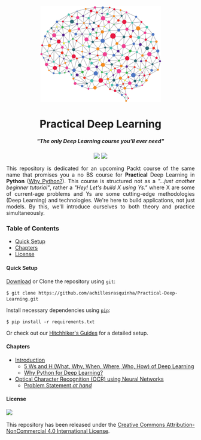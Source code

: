 <!-- Header -->
<div align="center">
    <img src=".github/logo-dl.png" height="256"/>
    <h1>Practical Deep Learning</h1>
    <h5>
        <em>
            "The only Deep Learning course you'll ever need"
        </em>
    </h5>
</div>
<!-- end Header -->

<!-- shields -->
<div align="center">
    <img
    src="https://img.shields.io/badge/Say%20Thanks-!-1EAEDB.svg">
    <img src="https://img.shields.io/badge/donate-%24-f44336.svg">
</div>
<!-- end shields -->

<p align="justify">
    This repository is dedicated for an upcoming Packt course of the same name that promises you a no BS course for <b>Practical</b> Deep Learning in <b>Python</b> (<a href="chapters/introduction.md#why-python-for-deep-learning">Why Python?</a>). This course is structured not as a <em>"...just another beginner tutorial"</em>, rather a <em>"Hey! Let's build X using Ys."</em> where X are some of current-age problems and Ys are some cutting-edge methodologies (Deep Learning) and technologies. We're here to build applications, not just models. By this, we'll introduce ourselves to both theory and practice simultaneously. 
</p>

### Table of Contents
* [Quick Setup](#quick-setup)
* [Chapters](#chapters)
* [License](#License)

#### Quick Setup
[Download](https://github.com/achillesrasquinha/Practical-Deep-Learning/archive/master.zip) or Clone the repository using `git`:
```console
$ git clone https://github.com/achillesrasquinha/Practical-Deep-Learning.git
```

Install necessary dependencies using [`pip`](https://pip.pypa.io/en/latest/installing):
```console
$ pip install -r requirements.txt
```

Or check out our [Hitchhiker's Guides]() for a detailed setup.

#### Chapters
* [Introduction](#chapters/introduction.md)
    * [5 Ws and H (What, Why, When, Where, Who, How) of Deep Learning](chapters/introduction.md)
    * [Why Python for Deep Learning?](chapters/introduction.md#why-python-for-deep-learning)
* [Optical Character Recognition (OCR) using Neural Networks](chapters/ocr-using-nn.md)
    * [Problem Statement *at hand*](chapters/ocr-using-nn.md)

#### License
<a href="http://creativecommons.org/licenses/by-nc/4.0">
    <img src="https://i.creativecommons.org/l/by-nc/4.0/88x31.png">
</a>

<p align="justify">
This repository has been released under the <a href="http://creativecommons.org/licenses/by-nc/4.0">Creative Commons Attribution-NonCommercial 4.0 International License</a>.
</p>
